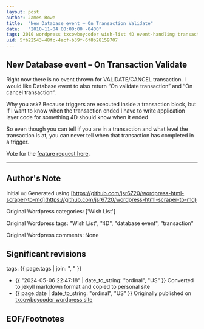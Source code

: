 ```yaml
---
layout: post
author: James Rowe
title:  "New Database event – On Transaction Validate"
date:   "2010-11-04 00:00:00 -0400"
tags: 2010 wordpress txcowboycoder wish-list 4D event-handling transactions
uid: 5fb22543-48fc-4acf-b39f-6f8b28159707
---
```



## New Database event – On Transaction Validate


Right now there is no event thrown for VALIDATE/CANCEL transaction. I would like Database event to also return “On validate transaction” and “On cancel transaction”. 


Why you ask? Because triggers are executed inside a transaction block, but if I want to know when the transaction ended I have to write application layer code for something 4D should know when it ended


So even though you can tell if you are in a transaction and what level the transaction is at, you can never tell when that transaction has completed in a trigger.


Vote for the [feature request here](http://forums.4d.fr/Post/EN/4622327/1/4622328).




---

## Author's Note

Initial `md` Generated using [https://github.com/jsr6720/wordpress-html-scraper-to-md](https://github.com/jsr6720/wordpress-html-scraper-to-md)

Original Wordpress categories: ['Wish List']

Original Wordpress tags: "Wish List", "4D", "database event", "transaction"

Original Wordpress comments: None

## Significant revisions

tags: {{ page.tags | join: ", " }} <!-- todo move this somewhere -->

- {{ "2024-05-06 22:47:18" | date_to_string: "ordinal", "US" }} Converted to jekyll markdown format and copied to personal site
- {{ page.date | date_to_string: "ordinal", "US" }} Originally published on [txcowboycoder wordpress site](https://txcowboycoder.wordpress.com/2010/11/04/new-database-event-on-transaction-validate/)

## EOF/Footnotes

